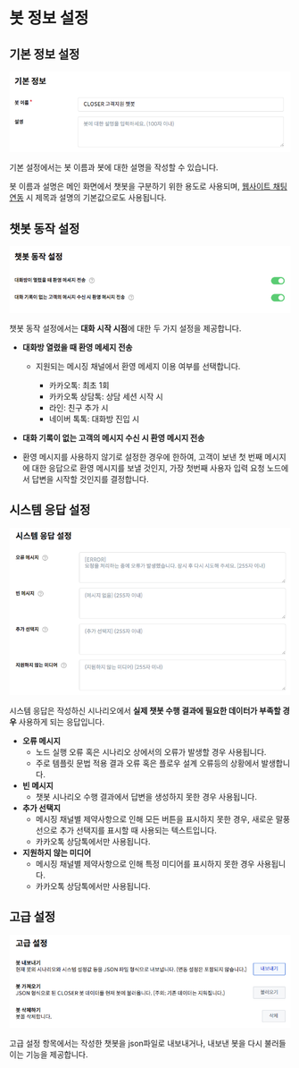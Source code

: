 # 봇 정보 설정

## 기본 정보 설정 <a id="basic"></a>

![&#xAE30;&#xBCF8; &#xC124;&#xC815; &#xD56D;&#xBAA9;](../../.gitbook/assets/bot-settings-basic.png)

기본 설정에서는 봇 이름과 봇에 대한 설명을 작성할 수 있습니다.

봇 이름과 설명은 메인 화면에서 챗봇을 구분하기 위한 용도로 사용되며, [웹사이트 채팅 연동](../messenger-integrations/web.md) 시 제목과 설명의 기본값으로도 사용됩니다. 

## 챗봇 동작 설정

![&#xCC57;&#xBD07; &#xB3D9;&#xC791; &#xC124;&#xC815; &#xD56D;&#xBAA9;](../../.gitbook/assets/bot-settings-behavior%20%281%29.png)

챗봇 동작 설정에서는 **대화 시작 시점**에 대한 두 가지 설정을 제공합니다.

* **대화방 열렸을 때 환영 메세지 전송**
  * 지원되는 메시징 채널에서 환영 메세지 이용 여부를 선택합니다.

    * 카카오톡: 최초 1회
    * 카카오톡 상담톡: 상담 세션 시작 시   
    * 라인: 친구 추가 시
    * 네이버 톡톡: 대화방 진입 시 
*  **대화 기록이 없는 고객의 메시지 수신 시 환영 메시지 전송**

  * 환영 메시지를 사용하지 않기로 설정한 경우에 한하여, 고객이 보낸 첫 번째 메시지에 대한 응답으로 환영 메시지를 보낼 것인지, 가장 첫번째 사용자 입력 요청 노드에서 답변을 시작할 것인지를 결정합니다.

## 시스템 응답 설정 

![&#xC2DC;&#xC2A4;&#xD15C; &#xC751;&#xB2F5; &#xC124;&#xC815; &#xD56D;&#xBAA9;](../../.gitbook/assets/bot-settings-system-response.png)

시스템 응답은 작성하신 시나리오에서 **실제 챗봇 수행 결과에 필요한 데이터가 부족할 경우** 사용하게 되는 응답입니다.

* **오류 메시지**
  * 노드 실행 오류 혹은 시나리오 상에서의 오류가 발생할 경우 사용됩니다. 
  * 주로 템플릿 문법 적용 결과 오류 혹은 플로우 설계 오류등의 상황에서 발생합니다.
* **빈 메시지**
  * 챗봇 시나리오 수행 결과에서 답변을 생성하지 못한 경우 사용됩니다.
* **추가 선택지**
  * 메시징 채널별 제약사항으로 인해 모든 버튼을 표시하지 못한 경우, 새로운 말풍선으로 추가 선택지를 표시할 때 사용되는 텍스트입니다. 
  * 카카오톡 상담톡에서만 사용됩니다.
* **지원하지 않는 미디어**
  * 메시징 채널별 제약사항으로 인해 특정 미디어를 표시하지 못한 경우 사용됩니다.
  * 카카오톡 상담톡에서만 사용됩니다.

## 고급 설정

![&#xACE0;&#xAE09; &#xC124;&#xC815; &#xD56D;&#xBAA9;](../../.gitbook/assets/bot-settings-advanced.png)



고급 설정 항목에서는 작성한 챗봇을 json파일로 내보내거나, 내보낸 봇을 다시 불러들이는 기능을 제공합니다.

